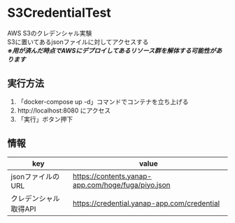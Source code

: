 # S3CredentialTest
AWS S3のクレデンシャル実験  
S3に置いてあるjsonファイルに対してアクセスする  
***※用が済んだ時点でAWSにデプロイしてあるリソース群を解体する可能性があります***  

## 実行方法

1. 「docker-compose up -d」コマンドでコンテナを立ち上げる
2. http://localhost:8080 にアクセス
3. 「実行」ボタン押下

## 情報

|key|value|
|---|---|
|jsonファイルのURL|https://contents.yanap-app.com/hoge/fuga/piyo.json|
|クレデンシャル取得API|https://credential.yanap-app.com/credential|
